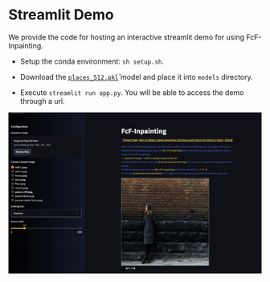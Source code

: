 # Streamlit Demo

We provide the code for hosting an interactive streamlit demo for using FcF-Inpainting.

- Setup the conda environment: `sh setup.sh`.

- Download the [`places_512.pkl`](https://drive.google.com/file/d/1-44Esd02ReZwFNGq6_epjQ4s-2P6iUdL/view?usp=sharing)̌ model and place it into `models` directory.

- Execute `streamlit run app.py`. You will be able to access the demo through a url.

![demo](demo.png)